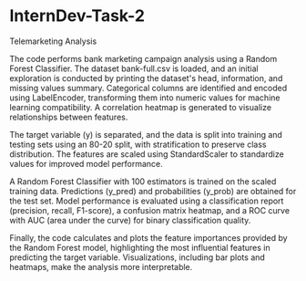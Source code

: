 # InternDev-Task-2
Telemarketing Analysis

The code performs bank marketing campaign analysis using a Random Forest Classifier. The dataset bank-full.csv is loaded, and an initial exploration is conducted by printing the dataset's head, information, and missing values summary. Categorical columns are identified and encoded using LabelEncoder, transforming them into numeric values for machine learning compatibility. A correlation heatmap is generated to visualize relationships between features.

The target variable (y) is separated, and the data is split into training and testing sets using an 80-20 split, with stratification to preserve class distribution. The features are scaled using StandardScaler to standardize values for improved model performance.

A Random Forest Classifier with 100 estimators is trained on the scaled training data. Predictions (y_pred) and probabilities (y_prob) are obtained for the test set. Model performance is evaluated using a classification report (precision, recall, F1-score), a confusion matrix heatmap, and a ROC curve with AUC (area under the curve) for binary classification quality.

Finally, the code calculates and plots the feature importances provided by the Random Forest model, highlighting the most influential features in predicting the target variable. Visualizations, including bar plots and heatmaps, make the analysis more interpretable.
